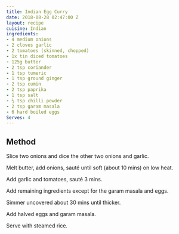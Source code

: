 ```yaml
---
title: Indian Egg Curry
date: 2018-08-28 02:47:00 Z
layout: recipe
cuisine: Indian
ingredients:
- 4 medium onions
- 2 cloves garlic
- 2 tomatoes (skinned, chopped)
- 1x tin diced tomatoes
- 125g butter
- 2 tsp coriander
- 1 tsp tumeric
- 1 tsp ground ginger
- 2 tsp cumin
- 2 tsp paprika
- 1 tsp salt
- ½ tsp chilli powder
- 2 tsp garam masala
- 6 hard boiled eggs
Serves: 4
---
```


## Method
Slice two onions and dice the other two onions and garlic.

Melt butter, add onions, sauté until soft (about 10 mins) on low heat.

Add garlic and tomatoes, sauté 3 mins.

Add remaining ingredients except for the garam masala and eggs.

Simmer uncovered about 30 mins until thicker.

Add halved eggs and garam masala.

Serve with steamed rice.